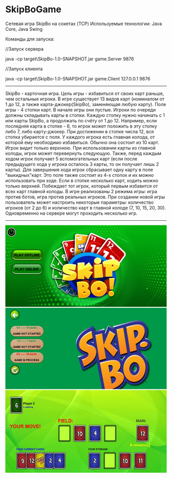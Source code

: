 # SkipBoGame
Сетевая игра SkipBo на сокетах (TCP)
Используемые технологии: Java Core, Java Swing

Команды для запуска:

//Запуск сервера

java -cp target\SkipBo-1.0-SNAPSHOT.jar game.Server 9876

//Запуск клиента

java -cp target\SkipBo-1.0-SNAPSHOT.jar game.Client 127.0.0.1 9876

-----------------------------------------------------------------------------------------------------------------------------------------------------------------------------
SkipBo - карточная игра. Цель игры - избавиться от своих карт раньше, чем остальные игроки. В игре существует 13 видов карт (номиналом от 1 до 12, а также карта-джокер(SkipBo), заменяющая любую карту).
Поле игры - 4 стопки карт. В начале игры они пустые. Игроки по очереди должны складывать карты в стопки. Каждую стопку нужно начинать с 1 или карты SkipBo, а продолжать по счёту от 1 до 12. Например, если последняя карта в стопке - 6, то игрок может положить в эту стопку либо 7, либо карту-джокер. При достижении в стопке числа 12, вся стопка убирается с поля. У каждого игрока есть главная колода, от которой ему необходимо избавиться. Обычно она состоит из 10 карт. Игрок видит только верхнюю. При использовании карты из главной колоды, игрок может перевернуть следующую. Также, перед каждым ходом игрок получает 5 вспомогательных карт (если после предыдущего хода у игрока осталось 3 карты, то он получает лишь 2 карты). Для завершения хода игрок сбрасывает одну карту в поле "выкидных"карт. Это поле также состоит из 4-х стопок и их можно использовать при ходе. Если в стопке несколько карт, ходить можно только верхней. Побеждает тот игрок, который первым избавится от всех карт главной колоды. В игре реализованы 2 режима игры: игра против ботов, игра против реальных игроков. При создании новой игры пользователь может настроить некоторые параметры: количество игроков (от 2 до 6) и количество карт в главной колоде (7, 10, 15, 20, 30). Одновременно на сервере могут проходить несколько игр.

-----------------------------------------------------------------------------------------------------------------------------------------------------------------------------
![Screenshot](https://github.com/Misha-lab/SkipBoGame/blob/main/screenshots/1.jpg)
![Screenshot](https://github.com/Misha-lab/SkipBoGame/blob/main/screenshots/2.jpg)
![Screenshot](https://github.com/Misha-lab/SkipBoGame/blob/main/screenshots/3.jpg)
